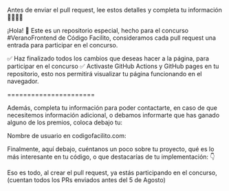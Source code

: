 Antes de enviar el pull request, lee estos detalles y completa tu información 🚨🚨🚨🚨

¡Hola! 👋 Este es un repositorio especial, hecho para el concurso #VeranoFrontend de Código Facilito, consideramos cada pull request una entrada para participar en el concurso.

✅ Haz finalizado todos los cambios que deseas hacer a la página, para participar en el concurso
✅ Activaste GitHub Actions y GitHub pages en tu repositorio, esto nos permitirá visualizar tu página funcionando en el navegador.

======================

Además, completa tu información para poder contactarte, en caso de que necesitemos información adicional, o debamos informarte que has ganado alguno de los premios, coloca debajo tu:

Nombre de usuario en codigofacilito.com:

Finalmente, aquí debajo, cuéntanos un poco sobre tu proyecto, qué es lo más interesante en tu código, o que destacarías de tu implementación: 👇

Eso es todo, al crear el pull request, ya estás participando en el concurso, (cuentan todos los PRs enviados antes del 5 de Agosto)
